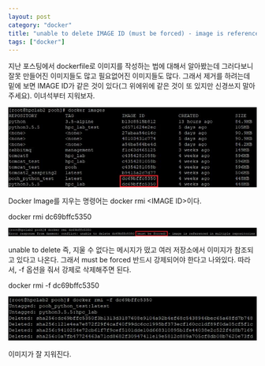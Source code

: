 ```yaml
---
layout: post
category: "docker"
title: "unable to delete IMAGE ID (must be forced) - image is referenced in multiple repositories"
tags: ["docker"]
---
```


지난 포스팅에서 dockerfile로 이미지를 작성하는 법에 대해서 알아봤는데 그러다보니 잘못 만들어진 이미지들도 많고 필요없어진 이미지들도 많다. 그래서 제거를 하려는데 밑에 보면 IMAGE ID가 같은 것이 있다(그 위에위에 같은 것이 또 있지만 신경쓰지 말아주세요).  이녀석부터 지워보자.

<img src="https://github.com/P00HP00H/P00HP00H.github.io/blob/master/img/docker/30.JPG?raw=true" width="px">

Docker Image를 지우는 명령어는 docker rmi \<IMAGE ID\>이다.

docker rmi dc69bffc5350

<img src="https://github.com/P00HP00H/P00HP00H.github.io/blob/master/img/docker/31.JPG?raw=true" width="750px">

unable to delete 즉, 지울 수 없다는 메시지가 떴고 여러 저장소에서 이미지가 참조되고 있다고 나온다. 그래서 must be forced 반드시 강제되어야 한다고 나와있다. 따라서, -f 옵션을 줘서 강제로 삭제해주면 된다.

docker rmi -f dc69bffc5350

<img src="https://github.com/P00HP00H/P00HP00H.github.io/blob/master/img/docker/32.JPG?raw=true" width="px">

이미지가 잘 지워진다.



